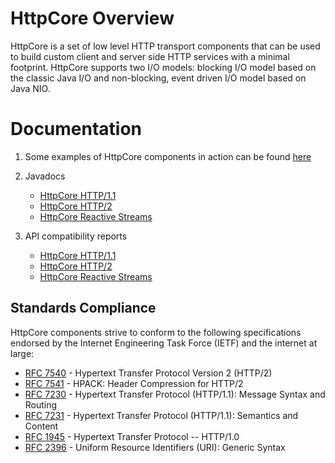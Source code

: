 <!--
    Licensed to the Apache Software Foundation (ASF) under one
    or more contributor license agreements.  See the NOTICE file
    distributed with this work for additional information
    regarding copyright ownership.  The ASF licenses this file
    to you under the Apache License, Version 2.0 (the
    "License"); you may not use this file except in compliance
    with the License.  You may obtain a copy of the License at
    
      http://www.apache.org/licenses/LICENSE-2.0
    
    Unless required by applicable law or agreed to in writing,
    software distributed under the License is distributed on an
    "AS IS" BASIS, WITHOUT WARRANTIES OR CONDITIONS OF ANY
    KIND, either express or implied.  See the License for the
    specific language governing permissions and limitations
    under the License.
-->

HttpCore Overview
=================

HttpCore is a set of low level HTTP transport components that can be used to build custom client and server side HTTP
services with a minimal footprint. HttpCore supports two I/O models: blocking I/O model based on the classic Java I/O
and non-blocking, event driven I/O model based on Java NIO.

Documentation
=============

1. Some examples of HttpCore components in action can be found [here](./examples.html)

1. Javadocs
    - [HttpCore HTTP/1.1](./current/httpcore5/apidocs/)
    - [HttpCore HTTP/2](./current/httpcore5-h2/apidocs/)
    - [HttpCore Reactive Streams](./current/httpcore5-reactive/apidocs/)

1. API compatibility reports
    - [HttpCore HTTP/1.1](./current/httpcore5/japicmp.html)
    - [HttpCore HTTP/2](./current/httpcore5-h2/japicmp.html)
    - [HttpCore Reactive Streams](./current/httpcore5-reactive/japicmp.html)

Standards Compliance
--------------------

HttpCore components strive to conform to the following specifications endorsed by the Internet Engineering Task Force
(IETF) and the internet at large:

- [RFC 7540](https://datatracker.ietf.org/doc/html/rfc7540) - Hypertext Transfer Protocol Version 2 (HTTP/2)
- [RFC 7541](https://datatracker.ietf.org/doc/html/rfc7541) - HPACK: Header Compression for HTTP/2
- [RFC 7230](https://datatracker.ietf.org/doc/html/rfc7230) - Hypertext Transfer Protocol (HTTP/1.1): Message Syntax and Routing
- [RFC 7231](https://datatracker.ietf.org/doc/html/rfc7231) - Hypertext Transfer Protocol (HTTP/1.1): Semantics and Content
- [RFC 1945](https://datatracker.ietf.org/doc/html/rfc1945) - Hypertext Transfer Protocol -- HTTP/1.0
- [RFC 2396](https://datatracker.ietf.org/doc/html/rfc2396) - Uniform Resource Identifiers (URI): Generic Syntax

